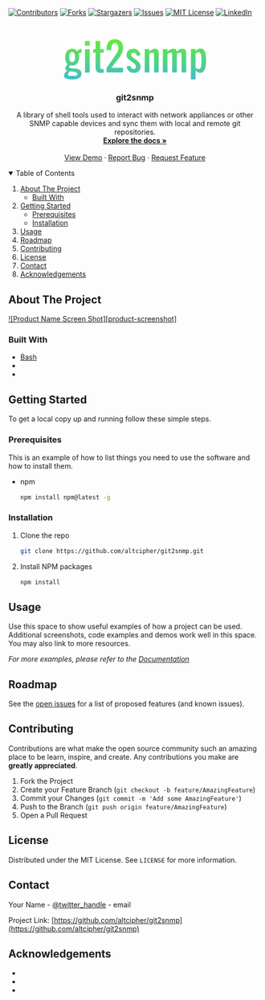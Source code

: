 <!-- PROJECT SHIELDS -->
<!--
*** I'm using markdown "reference style" links for readability.
*** Reference links are enclosed in brackets [ ] instead of parentheses ( ).
*** See the bottom of this document for the declaration of the reference variables
*** for contributors-url, forks-url, etc. This is an optional, concise syntax you may use.
*** https://www.markdownguide.org/basic-syntax/#reference-style-links
-->
[![Contributors][contributors-shield]][contributors-url]
[![Forks][forks-shield]][forks-url]
[![Stargazers][stars-shield]][stars-url]
[![Issues][issues-shield]][issues-url]
[![MIT License][license-shield]][license-url]
[![LinkedIn][linkedin-shield]][linkedin-url]



<!-- PROJECT LOGO -->
<br />
<p align="center">
  <a href="https://github.com/altcipher/git2snmp">
    <img src="images/logo3.png" alt="Logo" height="80">
  </a>

  <h3 align="center">git2snmp</h3>

  <p align="center">
    A library of shell tools used to interact with network appliances or other SNMP capable devices and sync them with local and remote git repositories.
    <br />
    <a href="https://github.com/altCipher/git2snmp/wiki"><strong>Explore the docs »</strong></a>
    <br />
    <br />
    <a href="https://github.com/altcipher/git2snmp">View Demo</a>
    ·
    <a href="https://github.com/altcipher/git2snmp/issues">Report Bug</a>
    ·
    <a href="https://github.com/altcipher/git2snmp/issues">Request Feature</a>
  </p>
</p>



<!-- TABLE OF CONTENTS -->
<details open="open">
  <summary>Table of Contents</summary>
  <ol>
    <li>
      <a href="#about-the-project">About The Project</a>
      <ul>
        <li><a href="#built-with">Built With</a></li>
      </ul>
    </li>
    <li>
      <a href="#getting-started">Getting Started</a>
      <ul>
        <li><a href="#prerequisites">Prerequisites</a></li>
        <li><a href="#installation">Installation</a></li>
      </ul>
    </li>
    <li><a href="#usage">Usage</a></li>
    <li><a href="#roadmap">Roadmap</a></li>
    <li><a href="#contributing">Contributing</a></li>
    <li><a href="#license">License</a></li>
    <li><a href="#contact">Contact</a></li>
    <li><a href="#acknowledgements">Acknowledgements</a></li>
  </ol>
</details>



<!-- ABOUT THE PROJECT -->
## About The Project

[![Product Name Screen Shot][product-screenshot]](https://example.com)




### Built With

* [Bash](https://www.gnu.org/software/bash/)
* []()
* []()



<!-- GETTING STARTED -->
## Getting Started

To get a local copy up and running follow these simple steps.

### Prerequisites

This is an example of how to list things you need to use the software and how to install them.
* npm
  ```sh
  npm install npm@latest -g
  ```

### Installation

1. Clone the repo
   ```sh
   git clone https://github.com/altcipher/git2snmp.git
   ```
2. Install NPM packages
   ```sh
   npm install
   ```



<!-- USAGE EXAMPLES -->
## Usage

Use this space to show useful examples of how a project can be used. Additional screenshots, code examples and demos work well in this space. You may also link to more resources.

_For more examples, please refer to the [Documentation](https://example.com)_



<!-- ROADMAP -->
## Roadmap

See the [open issues](https://github.com/altcipher/git2snmp/issues) for a list of proposed features (and known issues).



<!-- CONTRIBUTING -->
## Contributing

Contributions are what make the open source community such an amazing place to be learn, inspire, and create. Any contributions you make are **greatly appreciated**.

1. Fork the Project
2. Create your Feature Branch (`git checkout -b feature/AmazingFeature`)
3. Commit your Changes (`git commit -m 'Add some AmazingFeature'`)
4. Push to the Branch (`git push origin feature/AmazingFeature`)
5. Open a Pull Request



<!-- LICENSE -->
## License

Distributed under the MIT License. See `LICENSE` for more information.



<!-- CONTACT -->
## Contact

Your Name - [@twitter_handle](https://twitter.com/twitter_handle) - email

Project Link: [https://github.com/altcipher/git2snmp](https://github.com/altcipher/git2snmp)



<!-- ACKNOWLEDGEMENTS -->
## Acknowledgements

* []()
* []()
* []()





<!-- MARKDOWN LINKS & IMAGES -->
<!-- https://www.markdownguide.org/basic-syntax/#reference-style-links -->
[contributors-shield]: https://img.shields.io/github/contributors/altcipher/git2snmp.svg?style=for-the-badge
[contributors-url]: https://github.com/altcipher/git2snmp/graphs/contributors
[forks-shield]: https://img.shields.io/github/forks/altcipher/git2snmp.svg?style=for-the-badge
[forks-url]: https://github.com/altcipher/git2snmp/network/members
[stars-shield]: https://img.shields.io/github/stars/altcipher/git2snmp.svg?style=for-the-badge
[stars-url]: https://github.com/altcipher/git2snmp/stargazers
[issues-shield]: https://img.shields.io/github/issues/altcipher/git2snmp.svg?style=for-the-badge
[issues-url]: https://github.com/altcipher/git2snmp/issues
[license-shield]: https://img.shields.io/github/license/altcipher/git2snmp.svg?style=for-the-badge
[license-url]: https://github.com/altcipher/git2snmp/blob/master/LICENSE.txt
[linkedin-shield]: https://img.shields.io/badge/-LinkedIn-black.svg?style=for-the-badge&logo=linkedin&colorB=555
[linkedin-url]: https://linkedin.com/in/altcipher

